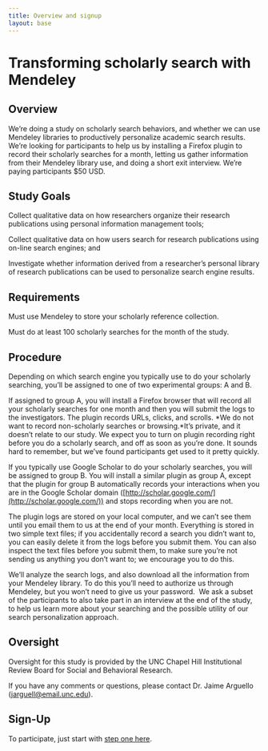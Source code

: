 ```yaml
---
title: Overview and signup
layout: base
---
```


# Transforming scholarly search with Mendeley

## Overview

We’re doing a study on scholarly search behaviors, and whether we
can use Mendeley libraries to productively personalize academic
search results. We’re looking for participants to help us by
installing a Firefox plugin to record their scholarly searches for
a month, letting us gather information from their Mendeley library
use, and doing a short exit interview. We’re paying participants
$50 USD.

## Study Goals

Collect qualitative data on how researchers organize their research
publications using personal information management tools;

Collect qualitative data on how users search for research
publications using on-line search engines; and 

Investigate whether information derived from a researcher’s
personal library of research publications can be used to
personalize search engine results.

## Requirements

Must use Mendeley to store your scholarly reference collection.

Must do at least 100 scholarly searches for the month of the
study.

## Procedure

Depending on which search engine you typically use to do your
scholarly searching, you’ll be assigned to one of two experimental
groups: A and B.

If assigned to group A, you will install a Firefox browser that
will record all your scholarly searches for one month and then you
will submit the logs to the investigators. The plugin records URLs,
clicks, and scrolls.
*We do not want to record non-scholarly searches or browsing.*It’s
private, and it doesn’t relate to our study. We expect you to turn
on plugin recording right before you do a scholarly search, and off
as soon as you’re done. It sounds hard to remember, but we’ve found
participants get used to it pretty quickly.

If you typically use Google Scholar to do your scholarly searches,
you will be assigned to group B. You will install a similar plugin
as group A, except that the plugin for group B automatically
records your interactions when you are in the Google Scholar domain
([http://scholar.google.com/](http://scholar.google.com/)) and
stops recording when you are not.

The plugin logs are stored on your local computer, and we can’t see
them until you email them to us at the end of your month.
Everything is stored in two simple text files; if you accidentally
record a search you didn’t want to, you can easily delete it from
the logs before you submit them. You can also inspect the text
files before you submit them, to make sure you’re not sending us
anything you don’t want to; we encourage you to do this.

We’ll analyze the search logs, and also download all the
information from your Mendeley library. To do this you’ll need to
authorize us through Mendeley, but you won’t need to give us your
password.  We ask a subset of the participants to also take part in
an interview at the end of the study, to help us learn more about
your searching and the possible utility of our search
personalization approach.  

## Oversight

Oversight for this study is provided by the UNC Chapel Hill
Institutional Review Board for Social and Behavioral Research.

If you have any comments or questions, please contact Dr. Jaime
Arguello
([jarguell@email.unc.edu](mailto:jarguell@email.unc.edu)).

## Sign-Up

To participate, just start with [step one here](http://jasonpriem.github.com/schol-search-study/instructions.html).



